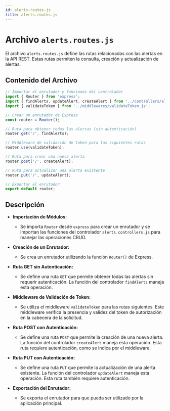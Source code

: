 ```yaml
---
id: alerts-routes-js
title: alerts.routes.js
---
```


# Archivo `alerts.routes.js`

El archivo `alerts.routes.js` define las rutas relacionadas con las alertas en la API REST. Estas rutas permiten la consulta, creación y actualización de alertas.

## Contenido del Archivo

```jsx
// Importar el enrutador y funciones del controlador
import { Router } from 'express';
import { findAlerts, updateAlert, createAlert } from '../controllers/alerts.controllers.js';
import { validateToken } from '../middlewares/validateToken.js';

// Crear un enrutador de Express
const router = Router();

// Ruta para obtener todas las alertas (sin autenticación)
router.get('/', findAlerts);

// Middleware de validación de token para las siguientes rutas
router.use(validateToken);

// Ruta para crear una nueva alerta
router.post('/', createAlert);

// Ruta para actualizar una alerta existente
router.put('/', updateAlert);

// Exportar el enrutador
export default router;
```

## Descripción

- **Importación de Módulos:**
  - Se importa `Router` desde `express` para crear un enrutador y se importan las funciones del controlador `alerts.controllers.js` para manejar las operaciones CRUD.

- **Creación de un Enrutador:**
  - Se crea un enrutador utilizando la función `Router()` de Express.

- **Ruta GET sin Autenticación:**
  - Se define una ruta `GET` que permite obtener todas las alertas sin requerir autenticación. La función del controlador `findAlerts` maneja esta operación.

- **Middleware de Validación de Token:**
  - Se utiliza el middleware `validateToken` para las rutas siguientes. Este middleware verifica la presencia y validez del token de autorización en la cabecera de la solicitud.

- **Ruta POST con Autenticación:**
  - Se define una ruta `POST` que permite la creación de una nueva alerta. La función del controlador `createAlert` maneja esta operación. Esta ruta requiere autenticación, como se indica por el middleware.

- **Ruta PUT con Autenticación:**
  - Se define una ruta `PUT` que permite la actualización de una alerta existente. La función del controlador `updateAlert` maneja esta operación. Esta ruta también requiere autenticación.

- **Exportación del Enrutador:**
  - Se exporta el enrutador para que pueda ser utilizado por la aplicación principal.
